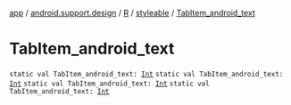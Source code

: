 [app](../../../index.md) / [android.support.design](../../index.md) / [R](../index.md) / [styleable](index.md) / [TabItem_android_text](.)

# TabItem_android_text

`static val TabItem_android_text: `[`Int`](https://kotlinlang.org/api/latest/jvm/stdlib/kotlin/-int/index.html)
`static val TabItem_android_text: `[`Int`](https://kotlinlang.org/api/latest/jvm/stdlib/kotlin/-int/index.html)
`static val TabItem_android_text: `[`Int`](https://kotlinlang.org/api/latest/jvm/stdlib/kotlin/-int/index.html)
`static val TabItem_android_text: `[`Int`](https://kotlinlang.org/api/latest/jvm/stdlib/kotlin/-int/index.html)